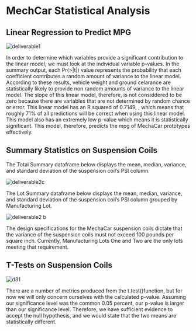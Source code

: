 # MechCar Statistical Analysis
## Linear Regression to Predict MPG

![deliverable1](https://user-images.githubusercontent.com/75647359/112527142-b7891500-8d70-11eb-8a83-3fd94684641e.png)

In order to determine which variables provide a significant contribution to the linear model, we must look at the individual variable p-values. In the summary output, each Pr(>|t|) value represents the probability that each coefficient contributes a random amount of variance to the linear model. According to these results, vehicle weight and ground celarance are statistically likely to provide non random amounts of variance to the linear model. The slope of this linear model, therefore, is not considdered to be zero because there are variables that are not determined by random chance or error. This linear model has an R squared of 0.7149, , which means that roughly 71% of all predictions will be correct when using this linear model. This model also has an extremely low p-value which means it is statistically significant. This model, therefore, predicts the mpg of MechaCar prototypes effectively.

## Summary Statistics on Suspension Coils 
The Total Summary dataframe below displays the mean, median, variance, and standard deviation of the suspension coil’s PSI column.

![deliverable2c](https://user-images.githubusercontent.com/75647359/112536103-0d62ba80-8d7b-11eb-88e9-83a447ee13d2.png)

The Lot Summary dataframe below displays the mean, median, variance, and standard deviation of the suspension coil’s PSI column grouped by Manufacturing Lot.

![deliverable2 b](https://user-images.githubusercontent.com/75647359/112535787-afce6e00-8d7a-11eb-87aa-334195f295d4.PNG)

The design specifications for the MechaCar suspension coils dictate that the variance of the suspension coils must not exceed 100 pounds per square inch. Currently, Manufacturing Lots One and Two are the only lots meeting that requirement. 

## T-Tests on Suspension Coils

![d31](https://user-images.githubusercontent.com/75647359/112539835-78ae8b80-8d7f-11eb-93f0-53e623dcb0cb.PNG)

There are a number of metrics produced from the t.test()function, but for now we will only concern ourselves with the calculated p-value. Assuming our significance level was the common 0.05 percent, our p-value is larger than our significance level. Therefore, we have sufficient evidence to accept the null hypothesis, and we would state that the two means are statistically different.
